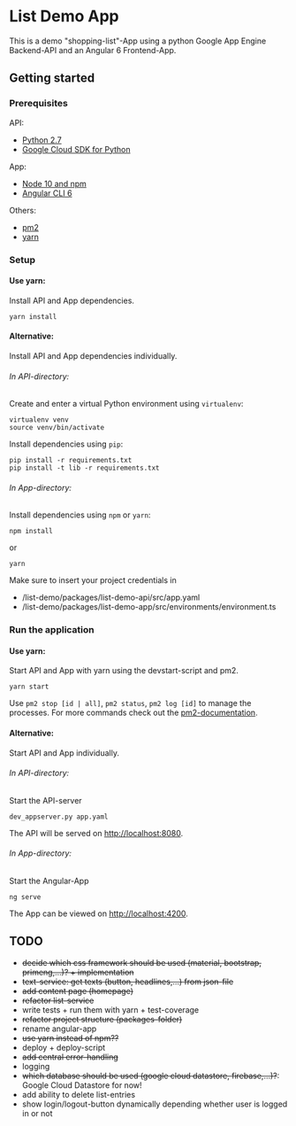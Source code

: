 # List Demo App

This is a demo "shopping-list"-App using a python Google App Engine Backend-API and an Angular 6 Frontend-App.

## Getting started

### Prerequisites

API:
 - [Python 2.7](https://docs.python.org/2.7/) 
 - [Google Cloud SDK for Python](https://cloud.google.com/appengine/docs/standard/python/download)
 
App:
 - [Node 10 and npm](https://nodejs.org/en/)
 - [Angular CLI 6](https://cli.angular.io)
 
Others:
 - [pm2](https://pm2.io/doc/en/runtime/quick-start/)
 - [yarn](https://yarnpkg.com/)
 
### Setup

#### Use yarn:
Install API and App dependencies.
```
yarn install
```

#### Alternative:
Install API and App dependencies individually.

###### In API-directory:

Create and enter a virtual Python environment using ```virtualenv```:
```
virtualenv venv
source venv/bin/activate
```

Install dependencies using ```pip```:
```
pip install -r requirements.txt
pip install -t lib -r requirements.txt
```

###### In App-directory:

Install dependencies using ```npm``` or ```yarn```:
```
npm install
```
or
```
yarn
```

Make sure to insert your project credentials in
 - /list-demo/packages/list-demo-api/src/app.yaml
 - /list-demo/packages/list-demo-app/src/environments/environment.ts

### Run the application

#### Use yarn:
Start API and App with yarn using the devstart-script and pm2.
```
yarn start
```
Use ```pm2 stop [id | all]```, ```pm2 status```, ```pm2 log [id]``` to manage the processes. For more commands check out the [pm2-documentation](https://pm2.io/doc/en/runtime/quick-start/).

#### Alternative:
Start API and App individually.

###### In API-directory:

Start the API-server
```
dev_appserver.py app.yaml
```
The API will be served on [http://localhost:8080](http://localhost:8080).

###### In App-directory:

Start the Angular-App
```
ng serve
```
The App can be viewed on [http://localhost:4200](http://localhost:4200).
 
 ## TODO
 - ~~decide which css framework should be used (material, bootstrap, primeng,...)? + implementation~~
 - ~~text-service: get texts (button, headlines,...) from json-file~~
 - ~~add content page (homepage)~~
 - ~~refactor list-service~~
 - write tests + run them with yarn + test-coverage
 - ~~refactor project structure (packages-folder)~~
 - rename angular-app
 - ~~use yarn instead of npm??~~
 - deploy + deploy-script
 - ~~add central error-handling~~
 - logging
 - ~~which database should be used (google cloud datastore, firebase,...)?~~: Google Cloud Datastore for now!
 - add ability to delete list-entries
 - show login/logout-button dynamically depending whether user is logged in or not
